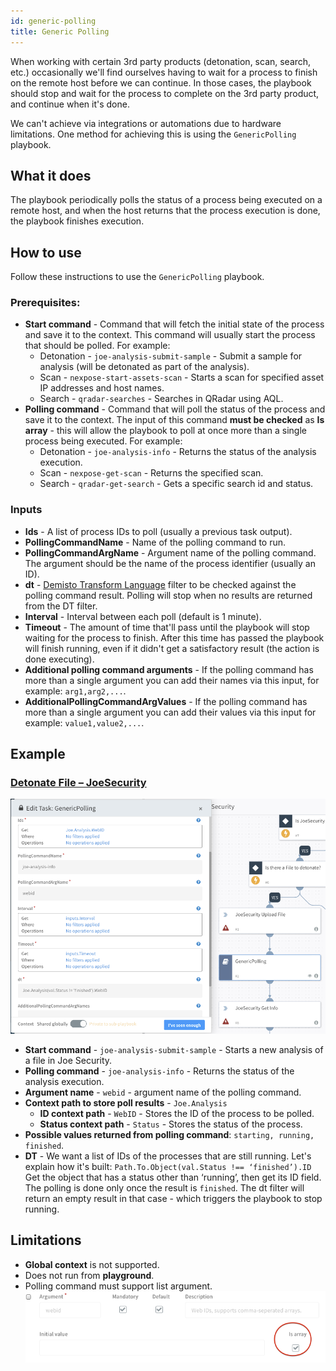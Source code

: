 ```yaml
---
id: generic-polling
title: Generic Polling
---
```


When working with certain 3rd party products (detonation, scan, search, etc.) occasionally we'll find ourselves having to wait for a process to finish on the remote host before we can continue. In those cases, the playbook should stop and wait for the process to complete on the 3rd party product, and continue when it's done.

We can't achieve via integrations or automations due to hardware limitations. One method for achieving this is using the `GenericPolling` playbook.

## What it does
The playbook periodically polls the status of a process being executed on a remote host, and when the host returns that the process execution is done, the playbook finishes execution.

## How to use
Follow these instructions to use the `GenericPolling` playbook.
### Prerequisites:
* **Start command** - Command that will fetch the initial state of the process and save it to the context. This command will usually start the process that should be polled. For example:
  * Detonation - `joe-analysis-submit-sample` - Submit a sample for analysis (will be detonated as part of the analysis).
  * Scan - `nexpose-start-assets-scan` - Starts a scan for specified asset IP addresses and host names.
  * Search - `qradar-searches` - Searches in QRadar using AQL.
* **Polling command** - Command that will poll the status of the process and save it to the context. The input of this command **must be checked** as **Is array** - this will allow the playbook to poll at once more than a single process being executed. For example:
  * Detonation - `joe-analysis-info` - Returns the status of the analysis execution.
  * Scan - `nexpose-get-scan` - Returns the specified scan.
  * Search - `qradar-get-search` - Gets a specific search id and status.

### Inputs
* **Ids** - A list of process IDs to poll (usually a previous task output).
* **PollingCommandName** - Name of the polling command to run.
* **PollingCommandArgName** - Argument name of the polling command. The argument should be the name of the process identifier (usually an ID).
* **dt** - [Demisto Transform Language](../integrations/dt) filter to be checked against the polling command result. Polling will stop when no results are returned from the DT filter.
* **Interval** - Interval between each poll (default is 1 minute).
* **Timeout** - The amount of time that'll pass until the playbook will stop waiting for the process to finish. After this time has passed the playbook will finish running, even if it didn't get a satisfactory result (the action is done executing).
* **Additional polling command arguments** - If the polling command has more than a single argument you can add their names via this input, for example: `arg1,arg2,...`. 
* **AdditionalPollingCommandArgValues** -  If the polling command has more than a single argument you can add their values via this input for example: `value1,value2,...`. 

## Example
### [Detonate File – JoeSecurity](https://github.com/demisto/content/blob/master/Playbooks/playbook-Detonate_File_-_JoeSecurity.yml)
![image](../doc_imgs/playbooks/66270734-7ee53b00-e85f-11e9-8566-e0118774070e.png)

* **Start command** - `joe-analysis-submit-sample` - Starts a new analysis of a file in Joe Security.
* **Polling command** - `joe-analysis-info` - Returns the status of the analysis execution.
* **Argument name** - `webid` - argument name of the polling command. 
* **Context path to store poll results** - `Joe.Analysis`
  * **ID context path** - `WebID` - Stores the ID of the process to be polled.
  * **Status context path** - `Status` - Stores the status of the process. 
* **Possible values returned from polling command**: `starting, running, finished`. 
* **DT** - We want a list of IDs of the processes that are still running. Let's explain how it's built:
`Path.To.Object(val.Status !== ‘finished’).ID`
Get the object that has a status other than ‘running’, then get its ID field.
The polling is done only once the result is `finished`. The dt filter will return an empty result in that case - which triggers the playbook to stop running. 

## Limitations
* **Global context** is not supported.
* Does not run from **playground**.
* Polling command must support list argument.
![image](../doc_imgs/playbooks/66293071-7d168880-e8ee-11e9-9d55-e8ae1e09fe0e.png)
